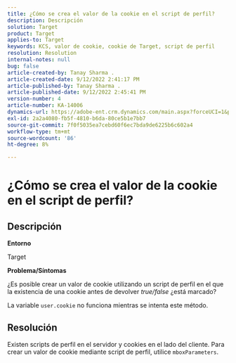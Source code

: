 ```yaml
---
title: ¿Cómo se crea el valor de la cookie en el script de perfil?
description: Descripción
solution: Target
product: Target
applies-to: Target
keywords: KCS, valor de cookie, cookie de Target, script de perfil
resolution: Resolution
internal-notes: null
bug: false
article-created-by: Tanay Sharma .
article-created-date: 9/12/2022 2:41:17 PM
article-published-by: Tanay Sharma .
article-published-date: 9/12/2022 2:45:41 PM
version-number: 4
article-number: KA-14006
dynamics-url: https://adobe-ent.crm.dynamics.com/main.aspx?forceUCI=1&pagetype=entityrecord&etn=knowledgearticle&id=6c943bef-a832-ed11-9db1-002248086735
exl-id: 2a2a4080-fb5f-4810-b6da-80ce5b1e7bb7
source-git-commit: 7f0f5035ea7cebd60f6ec7bda9de6225b6c602a4
workflow-type: tm+mt
source-wordcount: '86'
ht-degree: 8%

---
```


# ¿Cómo se crea el valor de la cookie en el script de perfil?

## Descripción


<b>Entorno</b>

Target



<b>Problema/Síntomas</b>

¿Es posible crear un valor de cookie utilizando un script de perfil en el que la existencia de una cookie antes de devolver *true/false* ¿está marcado?

La variable `user.cookie` no funciona mientras se intenta este método.


## Resolución


Existen scripts de perfil en el servidor y cookies en el lado del cliente. Para crear un valor de cookie mediante script de perfil, utilice `mboxParameters`.
